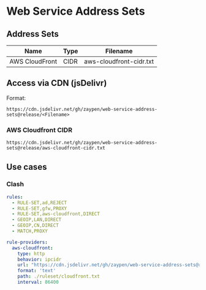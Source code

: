 # Web Service Address Sets

## Address Sets

| Name | Type | Filename |
| - | - | - |
| AWS CloudFront | CIDR | aws-cloudfront-cidr.txt |

## Access via CDN (jsDelivr)

Format: 
```
https://cdn.jsdelivr.net/gh/zaypen/web-service-address-sets@release/<Filename>
```

### AWS Cloudfront CIDR

```
https://cdn.jsdelivr.net/gh/zaypen/web-service-address-sets@release/aws-cloudfront-cidr.txt
```

## Use cases

### Clash

```yaml
rules:
  - RULE-SET,ad,REJECT
  - RULE-SET,gfw,PROXY
  - RULE-SET,aws-cloudfront,DIRECT
  - GEOIP,LAN,DIRECT
  - GEOIP,CN,DIRECT
  - MATCH,PROXY

rule-providers:
  aws-cloudfront:
    type: http
    behavior: ipcidr
    url: "https://cdn.jsdelivr.net/gh/zaypen/web-service-address-sets@release/aws-cloudfront-cidr.txt"
    format: 'text'
    path: ./ruleset/cloudfront.txt
    interval: 86400
```

